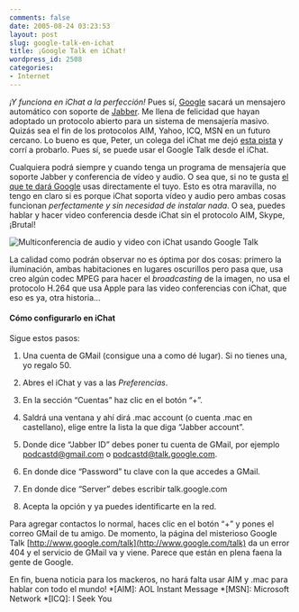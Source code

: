 ```yaml
---
comments: false
date: 2005-08-24 03:23:53
layout: post
slug: google-talk-en-ichat
title: ¡Google Talk en iChat!
wordpress_id: 2508
categories:
- Internet
---
```


_¡Y funciona en iChat a la perfección!_ Pues sí, [Google](http://www.google.com/) sacará un mensajero automático con soporte de [Jabber](http://www.jabber.org). Me llena de felicidad que hayan adoptado un protocolo abierto para un sistema de mensajería masivo. Quizás sea el fin de los protocolos AIM, Yahoo, ICQ, MSN en un futuro cercano. Lo bueno es que, Peter, un colega del iChat me dejó [esta pista](http://www.maclatino.com/ml/noticia_Conectate_a_Google_Talk_con_iChat_o_cualquier_otro_cliente_Jabber.html) y corrí a probarlo. Pues sí, se puede usar el Google Talk desde el iChat.





Cualquiera podrá siempre y cuando tenga un programa de mensajería que soporte Jabber y conferencia de vídeo y audio. O sea que, si no te gusta [el que te dará Google](http://www.downloadsquad.com/2005/08/23/googe-talk-review/) usas directamente el tuyo. Esto es otra maravilla, no tengo en claro si es porque iChat soporta vídeo y audio pero ambas cosas funcionan _perfectamente y sin necesidad de instalar nada_. O sea, puedes hablar y hacer video conferencia desde iChat sin el protocolo AIM, Skype, ¡Brutal!




![Multiconferencia de audio y video con iChat usando Google Talk](/images/ichatgoogletalk.png)





La calidad como podrán observar no es óptima por dos cosas: primero la iluminación, ambas habitaciones en lugares oscurillos pero pasa que, usa creo algún codec MPEG para hacer el _broadcasting_ de la imagen, no usa el protocolo H.264 que usa Apple para las video conferencias con iChat, que eso es ya, otra historia…





#### Cómo configurarlo en iChat





Sigue estos pasos:


	




  1. Una cuenta de GMail (consigue una a como dé lugar). Si no tienes una, yo regalo 50.


  2. Abres el iChat y vas a las _Preferencias_.

  3. En la sección “Cuentas” haz clic en el botón “+”.


  4. Saldrá una ventana y ahí dirá .mac account (o cuenta .mac en castellano), elige entre la lista la que diga “Jabber account”.

  5. Donde dice “Jabber ID” debes poner tu cuenta de GMail, por ejemplo podcastd@gmail.com o podcastd@talk.google.com.


  6. En donde dice “Password” tu clave con la que accedes a GMail.


  7. En donde dice “Server” debes escribir talk.google.com


  8. Acepta la opción y ya puedes identificarte en la red.





Para agregar contactos lo normal, haces clic en el botón “+” y pones el correo GMail de tu amigo. De momento, la página del misterioso Google Talk [http://www.google.com/talk](http://www.google.com/talk) da un error 404 y el servicio de GMail va y viene. Parece que están en plena faena la gente de Google.





En fin, buena noticia para los mackeros, no hará falta usar AIM y .mac para hablar con todo el mundo!
  *[AIM]: AOL Instant Message
  *[MSN]: Microsoft Network
  *[ICQ]: I Seek You
